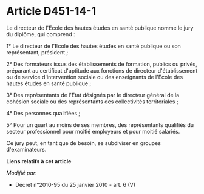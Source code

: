 # Article D451-14-1

Le directeur de l'Ecole des hautes études en santé publique nomme le jury du diplôme, qui comprend : 

1° Le directeur de l'Ecole des hautes études en santé publique ou son représentant, président ; 

2° Des formateurs issus des établissements de formation, publics ou privés, préparant au certificat d'aptitude aux fonctions
de directeur d'établissement ou de service d'intervention sociale ou des enseignants de l'Ecole des hautes études en santé
publique ; 

3° Des représentants de l'Etat désignés par le      directeur général de la cohésion sociale  ou des représentants des
collectivités territoriales ; 

4° Des personnes qualifiées ; 

5° Pour un quart au moins de ses membres, des représentants qualifiés du secteur professionnel pour moitié employeurs et pour
moitié salariés. 

Ce jury peut, en tant que de besoin, se subdiviser en groupes d'examinateurs.

**Liens relatifs à cet article**

_Modifié par_:

  - Décret n°2010-95 du 25 janvier 2010 - art. 6 (V)
